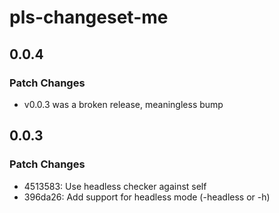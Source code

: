# pls-changeset-me

## 0.0.4

### Patch Changes

- v0.0.3 was a broken release, meaningless bump

## 0.0.3

### Patch Changes

- 4513583: Use headless checker against self
- 396da26: Add support for headless mode (-headless or -h)
